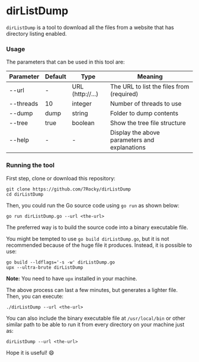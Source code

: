 # dirListDump

`dirListDump` is a tool to download all the files from a website that has directory listing enabled.

### Usage

The parameters that can be used in this tool are:

| Parameter | Default | Type             | Meaning                                       |
| --------- | ------- | ---------------- | --------------------------------------------- |
| --url     | -       | URL (http://...) | The URL to list the files from (required)     |
| --threads | 10      | integer          | Number of threads to use                      |
| --dump    | dump    | string           | Folder to dump contents                       |
| --tree    | true    | boolean          | Show the tree file structure                  |
| --help    | -       | -                | Display the above parameters and explanations |

### Running the tool

First step, clone or download this repository:

```console
git clone https://github.com/7Rocky/dirListDump
cd dirListDump
```

Then, you could run the Go source code using `go run` as shown below:

```console
go run dirListDump.go --url <the-url>
```

The preferred way is to build the source code into a binary executable file.

You might be tempted to use `go build dirListDump.go`, but it is not recommended because of the huge file it produces. Instead, it is possible to use:

```console
go build --ldflags='-s -w' dirListDump.go
upx --ultra-brute dirListDump
```

**Note:** You need to have `upx` installed in your machine.

The above process can last a few minutes, but generates a lighter file. Then, you can execute:

```console
./dirListDump --url <the-url>
```

You can also include the binary executable file at `/usr/local/bin` or other similar path to be able to run it from every directory on your machine just as:

```console
dirListDump --url <the-url>
```

Hope it is useful! :smile:

